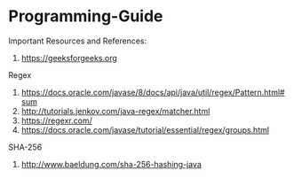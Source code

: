 # Programming-Guide

Important Resources and References:

1. https://geeksforgeeks.org

Regex
1. https://docs.oracle.com/javase/8/docs/api/java/util/regex/Pattern.html#sum
2. http://tutorials.jenkov.com/java-regex/matcher.html
3. https://regexr.com/
4. https://docs.oracle.com/javase/tutorial/essential/regex/groups.html

SHA-256
1. http://www.baeldung.com/sha-256-hashing-java
